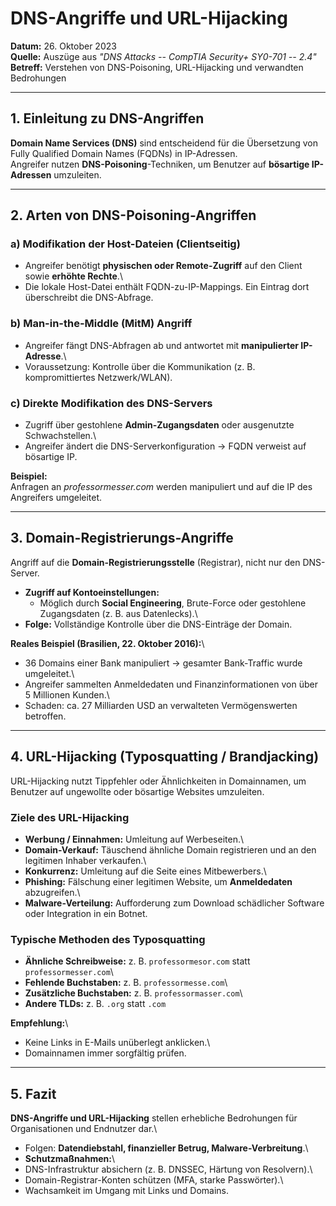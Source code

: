 # DNS-Angriffe und URL-Hijacking

**Datum:** 26. Oktober 2023\
**Quelle:** Auszüge aus *"DNS Attacks -- CompTIA Security+ SY0-701 --
2.4"*\
**Betreff:** Verstehen von DNS-Poisoning, URL-Hijacking und verwandten
Bedrohungen

------------------------------------------------------------------------

## 1. Einleitung zu DNS-Angriffen

**Domain Name Services (DNS)** sind entscheidend für die Übersetzung von
Fully Qualified Domain Names (FQDNs) in IP-Adressen.\
Angreifer nutzen **DNS-Poisoning**-Techniken, um Benutzer auf
**bösartige IP-Adressen** umzuleiten.

------------------------------------------------------------------------

## 2. Arten von DNS-Poisoning-Angriffen

### a) Modifikation der Host-Dateien (Clientseitig)

-   Angreifer benötigt **physischen oder Remote-Zugriff** auf den Client
    sowie **erhöhte Rechte**.\
-   Die lokale Host-Datei enthält FQDN-zu-IP-Mappings. Ein Eintrag dort
    überschreibt die DNS-Abfrage.

### b) Man-in-the-Middle (MitM) Angriff

-   Angreifer fängt DNS-Abfragen ab und antwortet mit **manipulierter
    IP-Adresse**.\
-   Voraussetzung: Kontrolle über die Kommunikation (z. B.
    kompromittiertes Netzwerk/WLAN).

### c) Direkte Modifikation des DNS-Servers

-   Zugriff über gestohlene **Admin-Zugangsdaten** oder ausgenutzte
    Schwachstellen.\
-   Angreifer ändert die DNS-Serverkonfiguration → FQDN verweist auf
    bösartige IP.

**Beispiel:**\
Anfragen an *professormesser.com* werden manipuliert und auf die IP des
Angreifers umgeleitet.

------------------------------------------------------------------------

## 3. Domain-Registrierungs-Angriffe

Angriff auf die **Domain-Registrierungsstelle** (Registrar), nicht nur
den DNS-Server.

-   **Zugriff auf Kontoeinstellungen:**
    -   Möglich durch **Social Engineering**, Brute-Force oder
        gestohlene Zugangsdaten (z. B. aus Datenlecks).\
-   **Folge:** Vollständige Kontrolle über die DNS-Einträge der Domain.

**Reales Beispiel (Brasilien, 22. Oktober 2016):**\
- 36 Domains einer Bank manipuliert → gesamter Bank-Traffic wurde
umgeleitet.\
- Angreifer sammelten Anmeldedaten und Finanzinformationen von über 5
Millionen Kunden.\
- Schaden: ca. 27 Milliarden USD an verwalteten Vermögenswerten
betroffen.

------------------------------------------------------------------------

## 4. URL-Hijacking (Typosquatting / Brandjacking)

URL-Hijacking nutzt Tippfehler oder Ähnlichkeiten in Domainnamen, um
Benutzer auf ungewollte oder bösartige Websites umzuleiten.

### Ziele des URL-Hijacking

-   **Werbung / Einnahmen:** Umleitung auf Werbeseiten.\
-   **Domain-Verkauf:** Täuschend ähnliche Domain registrieren und an
    den legitimen Inhaber verkaufen.\
-   **Konkurrenz:** Umleitung auf die Seite eines Mitbewerbers.\
-   **Phishing:** Fälschung einer legitimen Website, um **Anmeldedaten**
    abzugreifen.\
-   **Malware-Verteilung:** Aufforderung zum Download schädlicher
    Software oder Integration in ein Botnet.

### Typische Methoden des Typosquatting

-   **Ähnliche Schreibweise:** z. B. `professormesor.com` statt
    `professormesser.com`\
-   **Fehlende Buchstaben:** z. B. `professormesse.com`\
-   **Zusätzliche Buchstaben:** z. B. `professormasser.com`\
-   **Andere TLDs:** z. B. `.org` statt `.com`

**Empfehlung:**\
- Keine Links in E-Mails unüberlegt anklicken.\
- Domainnamen immer sorgfältig prüfen.

------------------------------------------------------------------------

## 5. Fazit

**DNS-Angriffe und URL-Hijacking** stellen erhebliche Bedrohungen für
Organisationen und Endnutzer dar.\
- Folgen: **Datendiebstahl, finanzieller Betrug, Malware-Verbreitung**.\
- **Schutzmaßnahmen:**\
- DNS-Infrastruktur absichern (z. B. DNSSEC, Härtung von Resolvern).\
- Domain-Registrar-Konten schützen (MFA, starke Passwörter).\
- Wachsamkeit im Umgang mit Links und Domains.
